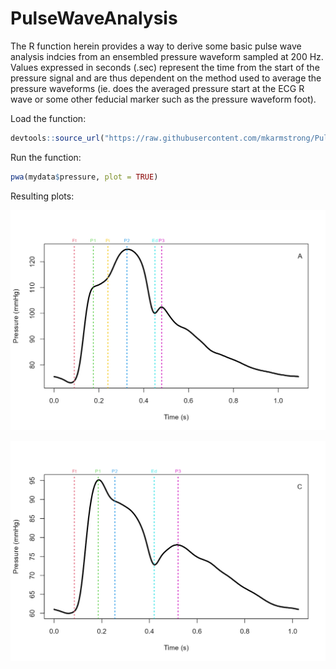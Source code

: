 # PulseWaveAnalysis

The R function herein provides a way to derive some basic pulse wave analysis indcies from an ensembled pressure waveform sampled at 200 Hz. Values expressed in seconds (.sec) represent the time from the start of the pressure signal and are thus dependent on the method used to average the pressure waveforms (ie. does the averaged pressure start at the ECG R wave or some other feducial marker such as the pressure waveform foot).

Load the function:
```R
devtools::source_url("https://raw.githubusercontent.com/mkarmstrong/PulseWaveAnalysis/main/Matts_PWA.R")
```

Run the function:
```R
pwa(mydata$pressure, plot = TRUE)
```

Resulting plots:

![Murgo type A](Type_A_waveform.png)


![Murgo type C](Type_C_waveform.png)
